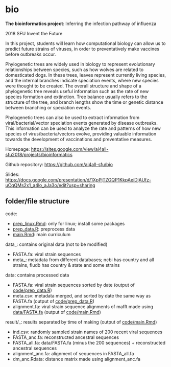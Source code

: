 # bio
**The bioinformatics project**: Inferring the infection pathway of influenza

2018 SFU Invent the Future

In this project, students will learn how computational biology can allow us to predict future strains of viruses, in order to preventatively make vaccines before outbreaks occur. 

Phylogenetic trees are widely used in biology to represent evolutionary relationships between species, such as how wolves are related to domesticated dogs. In these trees, leaves represent currently living species, and the internal branches indicate speciation events, where new species were thought to be created. The overall structure and shape of a phylogenetic tree reveals useful information such as the rate of new species formation and extinction. Tree balance usually refers to the structure of the tree, and branch lengths show the time or genetic distance between branching or speciation events.

Phylogenetic trees can also be used to extract information from viral/bacterial/vector speciation events generated by disease outbreaks. This information can be used to analyze the rate and patterns of how new species of virus/bacteria/vectors evolve, providing valuable information towards the development of vaccinations and preventative measures.

Homepage: https://sites.google.com/view/ai4all-sfu2018/projects/bioinformatics

Github repository: https://github.com/ai4all-sfu/bio

Slides: https://docs.google.com/presentation/d/1XpPjTZGQP1KkpAeiDjAUfz-uCqQMs2x1_a4lo_aJa3o/edit?usp=sharing

## folder/file structure
code:
- [prep_linux.Rmd](code/prep_linux.Rmd): only for linux; install some packages
- [prep_data.R](code/prep_data.R): preprocess data
- [main.Rmd](code/main.Rmd): main curriculum

 
data_: contains original data (not to be modified)
- FASTA.fa: viral strain sequences
- meta_<database>: metadata from different databases; ncbi has country and all strains, fludb has country & state and some strains

data: contains processed data
- FASTA.fa: viral strain sequences sorted by date (output of [code/prep_data.R](code/prep_data.R))
- meta.csv: metadata merged, and sorted by date the same way as FASTA.fa (output of [code/prep_data.R](code/prep_data.R))
- alignment.fa: viral strain sequence alignments of mafft made using [data/FASTA.fa](data/FASTA.fa) (output of [code/main.Rmd](code/main.Rmd))

result/<date>_<time>: results separated by time of making (output of [code/main.Rmd](code/main.Rmd))
- ind.csv: randomly sampled strain names of 200 recent viral sequences
- FASTA_anc.fa: reconstructed ancestral sequences
- FASTA_all.fa: data/FASTA.fa (minus the 200 sequences) + reconstructed ancestral sequences
- alignment_anc.fa: alignment of sequences in FASTA_all.fa
- dm_anc.Rdata: distance matrix made using alignment_anc.fa







